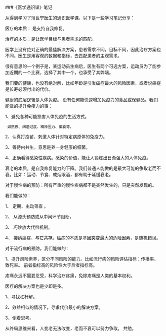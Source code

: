 
###《医学通识课》笔记

从得到学习了薄世宁医生的通识医学课，以下是一些学习笔记分享：



医疗的本质： 是支持自我修复。 

治疗的本质：是让医学目标与患者需求的匹配。 



医学上没有绝对正确的最佳解决方案，患者需求不同，目标不同，因此治疗方案也不同。医生是用客观的数据和指标，去匹配患者的主观需求。



很有意思的一个例子是，某运动员生病后，医生有两个可选方案，运动员为了能参加近期的一个比赛，选择了其中一个，也承受了其弊端。 



我们要的健康，也没有绝对解，比如年龄是引发癌症最大的风险因素，或者说癌症是长寿必须付出的代价。 



健康的底层逻辑是人体免疫。 没有任何能快速增加免疫力的食品或保健品。我们能做的提升免疫力的事：

1、避免各种可能损害人体免疫的生活方式。

     如熬夜、烟酒过度、精神压力、偏食等。

2、认真打疫苗，刺激人体针对特定病原体的免疫力。

3、善待内共生，意思是养一身健康的细菌。

4、正确看待感染性疾病。感染的价值，能让人锻炼出日渐强大的人体免疫。



衰老的本质，是自我修复能力的下降。我们普通人能做的是最大可能的争取老而不衰。比如：运动、节食、戒烟限酒，都有助于延缓衰老。



对于慢性病的预防：所有严重的慢性疾病都不是突然发生的，只是突然发现的。 

我们能做的：

1、 定期、主动筛查 。

2、 从源头预防或从中间环节阻断。

3、 巧妙放大代偿机制。

4、 接纳癌症，与它共存。癌症的本质是基因突变最大的危险因素，是随机错误。



对于流行病的预防，我们能做的：

1、提升风险素养，区分不同风险的能力。比如流行病的风险评估指标：传播率、致死率。 前者指标高的风险性大于后者指标高。





疼痛永远不需要忍受，科学治疗疼痛，免除疼痛是人类的基本权利。 



医疗的解决方案也是少即是多。

1、寻找杠杆解。

2、效益相似的情况下，寻求代价最小的解决方案。 

3、倒着思考。 



从终局思维来看，人变老无法改变，老而不衰可以努力争取。 共勉。
